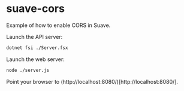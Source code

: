 # suave-cors

Example of how to enable CORS in Suave.

Launch the API server:

```bash
dotnet fsi ./Server.fsx
```

Launch the web server:

```bash
node ./server.js
```

Point your browser to (http://localhost:8080/)[http://localhost:8080/].
